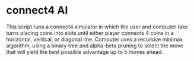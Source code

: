 # connect4 AI


This script runs a connect4 simulator in which the user and computer take turns placing coins into slots until 
either player connects 4 coins in a horizontal, vertical, or diagonal line. Computer uses a recursive minimax
algorithm, using a binary tree and alpha-beta pruning to select the move that will yield the best possible advantage
up to 5 moves ahead.
